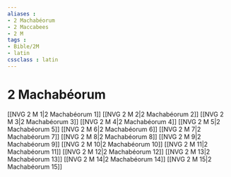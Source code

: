 ```yaml
---
aliases : 
- 2 Machabéorum
- 2 Maccabees
- 2 M
tags : 
- Bible/2M
- latin
cssclass : latin
---
```


# 2 Machabéorum

[[NVG 2 M 1|2 Machabéorum 1]]
[[NVG 2 M 2|2 Machabéorum 2]]
[[NVG 2 M 3|2 Machabéorum 3]]
[[NVG 2 M 4|2 Machabéorum 4]]
[[NVG 2 M 5|2 Machabéorum 5]]
[[NVG 2 M 6|2 Machabéorum 6]]
[[NVG 2 M 7|2 Machabéorum 7]]
[[NVG 2 M 8|2 Machabéorum 8]]
[[NVG 2 M 9|2 Machabéorum 9]]
[[NVG 2 M 10|2 Machabéorum 10]]
[[NVG 2 M 11|2 Machabéorum 11]]
[[NVG 2 M 12|2 Machabéorum 12]]
[[NVG 2 M 13|2 Machabéorum 13]]
[[NVG 2 M 14|2 Machabéorum 14]]
[[NVG 2 M 15|2 Machabéorum 15]]
